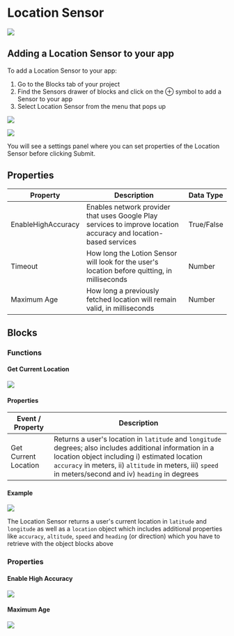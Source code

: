 # Location Sensor

![](.gitbook/assets/location-sensor-fig-1.png)

## Adding a Location Sensor to your app

To add a Location Sensor to your app:

1. Go to the Blocks tab of your project
2. Find the Sensors drawer of blocks and click on the ⊕ symbol to add a Sensor to your app
3. Select Location Sensor from the menu that pops up

![](.gitbook/assets/sensors.png)

![](.gitbook/assets/sensor-options.png)

You will see a settings panel where you can set properties of the Location Sensor before clicking Submit.

## Properties

| Property           | Description                                                                                                      | Data Type  |
| ------------------ | ---------------------------------------------------------------------------------------------------------------- | ---------- |
| EnableHighAccuracy | Enables network provider that uses Google Play services to improve location accuracy and location-based services | True/False |
| Timeout            | How long the Lotion Sensor will look for the user's location before quitting, in milliseconds                    | Number     |
| Maximum Age        | How long a previously fetched location will remain valid, in milliseconds                                        | Number     |

## Blocks

### Functions

#### Get Current Location

![](.gitbook/assets/f\_loc\_sensor.png)

#### Properties

| Event / Property     | Description                                                                                                                                                                                                                                                              |
| -------------------- | ------------------------------------------------------------------------------------------------------------------------------------------------------------------------------------------------------------------------------------------------------------------------ |
| Get Current Location | Returns a user's location in  `latitude` and `longitude` degrees; also includes additional information in a location object including i) estimated location `accuracy` in meters,  ii) `altitude` in meters, iii)  `speed` in meters/second and iv) `heading` in degrees |

#### Example

![](.gitbook/assets/location.png)

The Location Sensor returns a user's current location in `latitude` and `longitude` as well as a `location` object which includes additional properties like `accuracy`, `altitude`, `speed` and `heading` (or direction) which you have to retrieve with the object blocks above

### Properties

#### Enable High Accuracy&#x20;

![](.gitbook/assets/loc\_eha.png)

#### Maximum Age&#x20;

![](<.gitbook/assets/loc\_maxage (1).png>)

